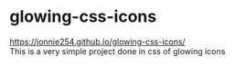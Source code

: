 ﻿# glowing-css-icons<br>
 https://jonnie254.github.io/glowing-css-icons/<br>
 This is a very simple project done in css of glowing icons
 
